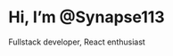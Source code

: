# Hi, I’m @Synapse113
Fullstack developer, React enthusiast

<!---
Synapse113/Synapse113 is a ✨ special ✨ repository because its `README.md` (this file) appears on your GitHub profile.
You can click the Preview link to take a look at your changes.
--->
